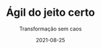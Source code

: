 ---
id: '978-8557173729'
title: 'Ágil do jeito certo'
subtitle: 'Transformação sem caos'
language: 'pt-BR'
status: 'Read'
coverPath: 'agil-do-jeito-certo'
date: '2021-08-25'
edition: '1st'
publishDate: '2020-09-05'
authors: ['Darrel Rigby', 'Sarah Elk', 'Steve Berez']
translations: ['Ada Felix']
---